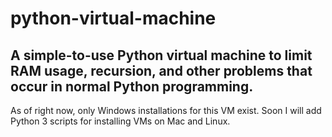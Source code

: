 # python-virtual-machine
## A simple-to-use Python virtual machine to limit RAM usage, recursion, and other problems that occur in normal Python programming.  
As of right now, only Windows installations for this VM exist. Soon I will add Python 3 scripts for installing VMs on Mac and Linux.  


